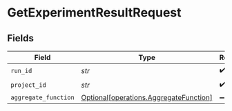 # GetExperimentResultRequest


## Fields

| Field                                                                                  | Type                                                                                   | Required                                                                               | Description                                                                            |
| -------------------------------------------------------------------------------------- | -------------------------------------------------------------------------------------- | -------------------------------------------------------------------------------------- | -------------------------------------------------------------------------------------- |
| `run_id`                                                                               | *str*                                                                                  | :heavy_check_mark:                                                                     | N/A                                                                                    |
| `project_id`                                                                           | *str*                                                                                  | :heavy_check_mark:                                                                     | N/A                                                                                    |
| `aggregate_function`                                                                   | [Optional[operations.AggregateFunction]](../../models/operations/aggregatefunction.md) | :heavy_minus_sign:                                                                     | N/A                                                                                    |